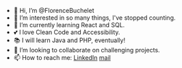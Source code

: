 - 👋 Hi, I’m @FlorenceBuchelet
- 👀 I’m interested in so many things, I've stopped counting.
- 🌱 I’m currently learning React and SQL.
- 💕 I love Clean Code and Accessibility.
- 📚 I will learn Java and PHP, eventually!
- 💞️ I’m looking to collaborate on challenging projects.
- 📫 How to reach me: [LinkedIn](https://www.linkedin.com/in/florence-buchelet-928a7a228/) [mail](florence.buchelet@gmail.com)
